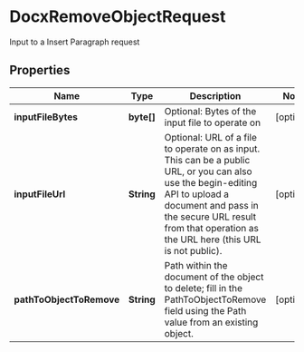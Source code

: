 

# DocxRemoveObjectRequest

Input to a Insert Paragraph request

## Properties

| Name | Type | Description | Notes |
|------------ | ------------- | ------------- | -------------|
|**inputFileBytes** | **byte[]** | Optional: Bytes of the input file to operate on |  [optional] |
|**inputFileUrl** | **String** | Optional: URL of a file to operate on as input.  This can be a public URL, or you can also use the begin-editing API to upload a document and pass in the secure URL result from that operation as the URL here (this URL is not public). |  [optional] |
|**pathToObjectToRemove** | **String** | Path within the document of the object to delete; fill in the PathToObjectToRemove field using the Path value from an existing object. |  [optional] |



